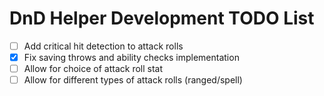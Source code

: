 # DnD Helper Development TODO List

- [ ] Add critical hit detection to attack rolls
- [x] Fix saving throws and ability checks implementation 
- [ ] Allow for choice of attack roll stat
- [ ] Allow for different types of attack rolls (ranged/spell)